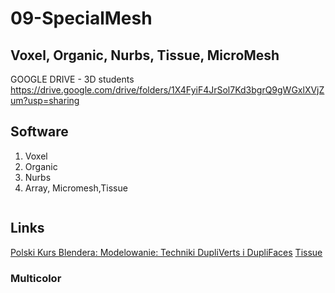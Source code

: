 # 09-SpecialMesh

## Voxel, Organic, Nurbs, Tissue, MicroMesh

GOOGLE DRIVE - 3D students https://drive.google.com/drive/folders/1X4FyiF4JrSol7Kd3bgrQ9gWGxlXVjZum?usp=sharing

## Software

1. Voxel
2. Organic
3. Nurbs
4. Array, Micromesh,Tissue

```
```

## Links
[Polski Kurs Blendera: Modelowanie: Techniki DupliVerts i DupliFaces](https://youtu.be/j4gKcE6pD9M)
[Tissue](https://github.com/alessandro-zomparelli/tissue)

### Multicolor
